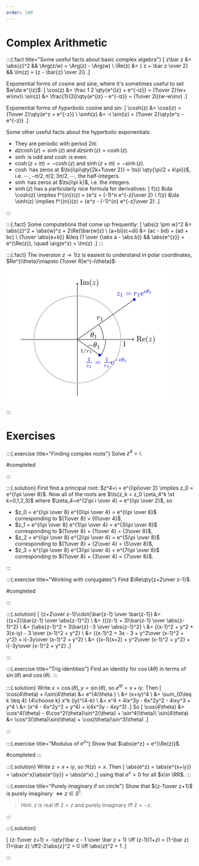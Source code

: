 ```yaml
---
order: 100
---
```


# Complex Arithmetic

:::{.fact title="Some useful facts about basic complex algebra"}
\[
z\bar z &= \abs{z}^2 && 
\Arg(z/w) = \Arg(z) - \Arg(w) \\
\Re(z) &= { z + \bar z \over 2} && 
\Im(z) = {z - \bar{z} \over 2i}
.\]

Exponential forms of cosine and sine, where it's sometimes useful to set $w\da e^{iz}$:
\[
\cos(z) 
&= \frac 1 2 \qty{e^{iz} + e^{-iz}} = {1\over 2}(w+ w\inv)\\
\sin(z) 
&= \frac{1}{2i}\qty{e^{iz} - e^{-iz}} = {1\over 2i}(w-w\inv)
.\]

Exponential forms of *hyperbolic* cosine and sin:
\[
\cosh(z) 
&= \cos(iz) 
= {1\over 2}\qty{e^z + e^{-z}} \\
\sinh(z) 
&= -i \sin(iz) 
= {1\over 2}\qty{e^z - e^{-z}} 
.\]

Some other useful facts about the hyperbolic exponentials:

- They are periodic with period $2\pi i$.
- $\dd{}{z}\cosh(z) = \sinh(z)$ and $\dd{}{z}\sinh(z) = \cosh(z)$.
- $\sinh$ is odd and $\cosh$ is even.
- $\cosh(z + i\pi) = -\cosh(z)$ and $\sinh(z + i\pi) = -\sinh(z)$.
- $\cosh$ has zeros at $\ts{i\pi\qty{2k+1\over 2}} = \ts{i \qty{\pi/2 + k\pi}}$, i.e. $\cdots, -\pi/2, \pi/2, 3\pi/2,\cdots$, the half-integers.
- $\sinh$ has zeros at $\ts{i\pi k}$, i.e. the integers.
- $\sinh(z)$ has a particularly nice formula for derivatives:
\[
f(z) &\da \cosh(z) \implies f^{(n)}(z) = {e^z + (-1)^n e^{-z}\over 2} \\
f(z) &\da \sinh(z) \implies f^{(n)}(z) = {e^z - (-1)^{n} e^{-z}\over 2} 
.\]




:::

:::{.fact}
Some computations that come up frequently:
\[
\abs{z \pm w}^2 &= \abs{z}^2 + \abs{w}^z + 2\Re(\bar{w}z) \\
(a+bi)(c+di) &= (ac - bd) + (ad + bc) \\
{1\over \abs{a+b}} &\leq {1 \over {\abs a - \abs b}} &&
\abs{e^{z}} = e^{\Re(z)}, \quad \arg(e^z) = \Im(z)
.\]
:::

:::{.fact}
The inversion $z\to 1/z$ is easiest to understand in polar coordinates, $Re^{i\theta}\mapsto {1\over R}e^{-i\theta}$:

![](figures/2021-12-18_23-32-13.png)

:::

# Exercises

:::{.exercise title="Finding complex roots"}
Solve $z^4=i$.

#completed

:::

:::{.solution}
First find a principal root: $z^4=i = e^{i\pi\over 2} \implies z_0 = e^{i\pi \over 8}$.
Now all of the roots are $\ts{z_k = z_0 \zeta_4^k \st k=0,1,2,3}$ where $\zeta_4=e^{2\pi i \over 4} = e^{i\pi \over 2}$, so

- $z_0 = e^{i\pi \over 8} e^{0i\pi \over 4} = e^{i\pi \over 8}$ corresponding to ${1\over 8} + {0\over 4}$,
- $z_1 = e^{i\pi \over 8} e^{1i\pi \over 4} = e^{3i\pi \over 8}$ corresponding to ${1\over 8} + {1\over 4} = {3\over 8}$,
- $z_2 = e^{i\pi \over 8} e^{2i\pi \over 4} = e^{5i\pi \over 8}$ corresponding to ${1\over 8} + {2\over 4} = {5\over 8}$,
- $z_3 = e^{i\pi \over 8} e^{3i\pi \over 4} = e^{7i\pi \over 8}$ corresponding to ${1\over 8} + {3\over 4} = {7\over 8}$.

:::

:::{.exercise title="Working with conjugates"}
Find $\Re\qty{z+2\over z-1}$.

#completed

:::

:::{.solution}
\[
{z+2\over z-1}\cdot{\bar{z-1} \over \bar{z-1}}
&= {(z+2)\bar{z-1} \over \abs{z-1}^2} \\
&= {((z-1) + 3)\bar{z-1} \over \abs{z-1}^2} \\
&= {\abs{z-1}^2 + 3\bar{z} -3 \over \abs{z-1}^2} \\
&= {(x-1)^2 + y^2 + 3(x-iy) - 3 \over (x-1)^2 + y^2} \\
&= {(x-1)^2 + 3x - 3 + y^2\over (x-1)^2 + y^2} + i{-3y\over (x-1)^2 + y^2} \\
&= {(x-1)(x+2) + y^2\over (x-1)^2 + y^2} + i{-3y\over (x-1)^2 + y^2} 
.\]

:::

:::{.exercise title="Trig identities"}
Find an identity for $\cos(4\theta)$ in terms of $\sin(\theta)$ and $\cos(\theta)$.
:::

:::{.solution}
Write $x=\cos(\theta), y= \sin(\theta)$, so $e^{i\theta} = x+iy$.
Then
\[
\cos(4\theta) + i\sin(4\theta) 
&= e^{4i\theta } \\
&= (x+iy)^4 \\
&= \sum_{0\leq k \leq 4} {4\choose k} x^k (iy)^{4-k} \\
&= x^4 + 4ix^3y - 6x^2y^2 - 4ixy^3 + y^4 \\
&= (x^4 - 6x^2y^2 + y^4) + i(4x^3y - 4xy^3)
.\]
So
\[
\cos(4\theta) 
&= \cos^4(\theta) - 6\cos^2(\theta)\sin^2(\theta) + \sin^4(\theta)\\
\sin(4\theta)
&= \cos^3(\theta)\sin(\theta) + \cos(\theta)\sin^3(\theta)
.\]


:::

:::{.exercise title="Modulus of $e^z$"}
Show that $\abs{e^z} = e^{\Re(z)}$.

#completed
:::

:::{.solution}
Write $z=x+iy$, so $\Re(z) = x$.
Then
\[
\abs{e^z} = \abs{e^{x+iy}} = \abs{e^x}\abs{e^{iy}} = \abs{e^x}
,\]
using that $e^x>0$ for all $x\in \RR$.
:::

:::{.exercise title="Purely imaginary if on circle"}
Show that ${z-1\over z+1}$ is purely imaginary $\iff z\in S^1$.

> Hint: $z$ is real iff $\bar{z} = z$ and purely imaginary iff $\bar{z} = -z$.

:::

:::{.solution}

\[
{z-1\over z+1} = -\qty{\bar z - 1 \over \bar z + 1} \iff (z-1)(1+z) = (1-\bar z)(1+\bar z) \iff2-2\abs{z}^2 = 0 \iff \abs{z}^2 = 1
.\]

:::






